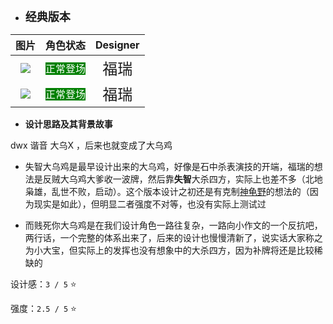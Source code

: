 * **<font size="4">经典版本</font>**

|          图片          | 角色状态                                                                 |         Designer         |
|:--------------------:|----------------------------------------------------------------------|:------------------------:|
| ![](pic/07/x07A.png) | <font style="background: green" color = white size = "3">正常登场</font> | <font size="5">福瑞</font> |
| ![](pic/07/x07B.png) | <font style="background: green" color = white size = "3">正常登场</font> | <font size="5">福瑞</font> |

* **设计思路及其背景故事**

dwx 谐音 大乌X ，后来也就变成了大乌鸡

* 失智大乌鸡是最早设计出来的大乌鸡，好像是石中杀表演技的开端，福瑞的想法是反贼大乌鸡大爹收一波牌，然后靠**失智**大杀四方，实际上也差不多（北地枭雄，乱世不败，启动）。这个版本设计之初还是有克制[神龟野](10郭烨.md)的想法的（因为现实是如此），但明显二者强度不对等，也没有实际上测试过

* 而贱死你大乌鸡是在我们设计角色一路往复杂，一路向小作文的一个反抗吧，两行话，一个完整的体系出来了，后来的设计也慢慢清新了，说实话大家称之为小大宝，但实际上的发挥也没有想象中的大杀四方，因为补牌将还是比较稀缺的

设计感：``3 / 5`` ⭐

强度：``2.5 / 5`` ⭐